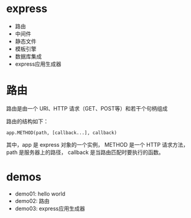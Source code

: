 # express
- 路由
- 中间件
- 静态文件
- 模板引擎
- 数据库集成
- express应用生成器

# 路由
路由是由一个 URI、HTTP 请求（GET、POST等）和若干个句柄组成

路由的结构如下：
```
app.METHOD(path, [callback...], callback)
```
其中，app 是 express 对象的一个实例， METHOD 是一个 HTTP 请求方法， path 是服务器上的路径， callback 是当路由匹配时要执行的函数。


# demos
- demo01: hello world
- demo02: 路由
- demo03: express应用生成器